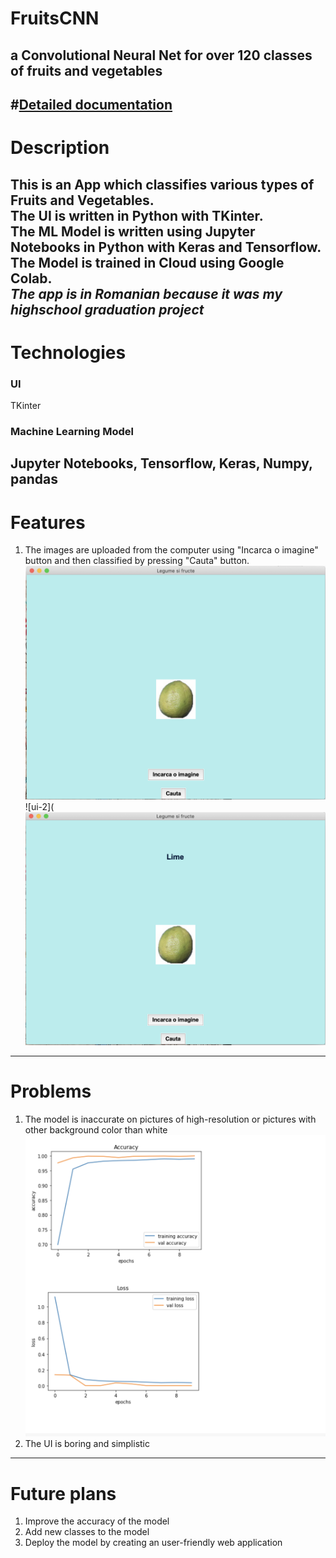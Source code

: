 # FruitsCNN
## a Convolutional Neural Net for over 120 classes of fruits and vegetables 
#[Detailed documentation](https://github.com/912-BUZAN-DAN-ALEXANDRU/FruitsCNN/blob/master/Documentation.pdf)
---

# Description

This is an App which classifies various types of Fruits and Vegetables. <br>
The UI is written in Python with TKinter. <br>
The ML Model is written using Jupyter Notebooks in Python with Keras and Tensorflow. <br>
The Model is trained in Cloud using Google Colab. <br>
***The app is in Romanian because it was my highschool graduation project***
---
# Technologies
### UI
TKinter
### Machine Learning Model
Jupyter Notebooks, Tensorflow, Keras, Numpy, pandas
---
# Features
1. The images are uploaded from the computer using "Incarca o imagine" button and then classified by pressing "Cauta" button. <br>
![ui-1](https://github.com/912-BUZAN-DAN-ALEXANDRU/FruitsCNN/blob/master/Screenshot%202020-06-09%20at%2019.02.42.png)
![ui-2](![ui-1](https://github.com/912-BUZAN-DAN-ALEXANDRU/FruitsCNN/blob/master/Screenshot%202020-06-09%20at%2019.02.58.png)
---
# Problems
1. The model is inaccurate on pictures of high-resolution or pictures with other background color than white ![accuracy-graph](https://github.com/912-BUZAN-DAN-ALEXANDRU/FruitsCNN/blob/master/Screenshot%202020-05-10%20at%2000.04.02.png)<br>
2. The UI is boring and simplistic <br>

---
# Future plans
1. Improve the accuracy of the model
2. Add new classes to the model
2. Deploy the model by creating an user-friendly web application
